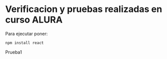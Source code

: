 <h1> Verificacion y pruebas realizadas en curso ALURA </h1>

Para ejecutar poner:

```npm install react```

Prueba1
